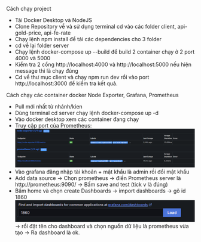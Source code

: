 Cách chạy project
- Tải Docker Desktop và NodeJS
- Clone Repository về và sử dụng terminal cd vào các folder client, api-gold-price, api-fe-rate
- Chạy lệnh npm install để tải các dependencies cho 3 folder
- cd về lại folder server
- Chạy lệnh docker-compose up --build để build 2 container chạy ở 2 port 4000 và 5000
- Kiểm tra 2 cổng http://localhost:4000 và http://localhost:5000 nếu hiện message thì là chạy đúng
- Cd về thư mục client và chạy npm run dev rồi vào port http://localhost:3000 để kiểm tra kết quả.
 
Cách chạy các container docker Node Exporter, Grafana, Prometheus
- Pull mới nhất từ nhánh/kien
- Dùng terminal cd server chạy lệnh docker-compose up -d
- Vào docker desktop xem các container đang chạy
- Truy cập port của Prometheus:
![Hiện như này thì là đúng](<Screenshot 2024-11-04 225223.png>)
- Vào grafana đăng nhập tài khoản + mật khẩu là admin rồi đổi mật khẩu
- Add data source -> Chọn prometheus -> điền Prometheus server là http://prometheus:9090/ -> Bấm save and test (tick v là đúng)
- Bấm home và chọn create Dashboards -> import dashboards -> gõ id 1860 
![alt text](image.png) -> rồi đặt tên cho dashboard và chọn nguồn dữ liệu là prometheus vừa tạo -> Ra dashboard là ok.